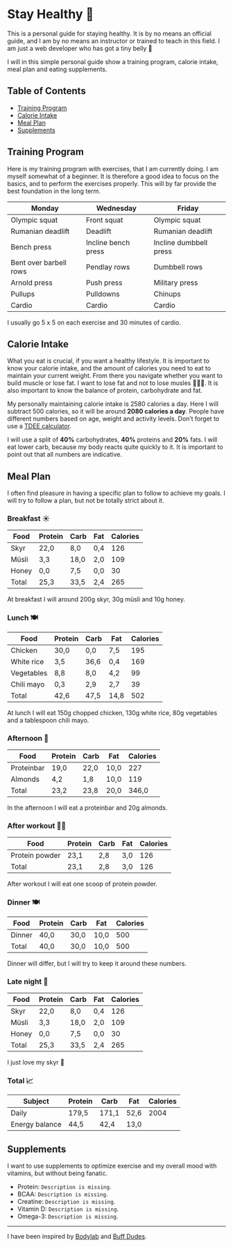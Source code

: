 # Stay Healthy 🍎

This is a personal guide for staying healthy. It is by no means an official guide, and I am by no means an instructor or trained to teach in this field. I am just a web developer who has got a tiny belly 🐷

I will in this simple personal guide show a training program, calorie intake, meal plan and eating supplements.

## Table of Contents

* [Training Program](#training-program)
* [Calorie Intake](#calorie-intake)
* [Meal Plan](#meal-plan)
* [Supplements](#supplements)

## Training Program

Here is my training program with exercises, that I am currently doing. I am myself somewhat of a beginner. It is therefore a good idea to focus on the basics, and to perform the exercises properly. This will by far provide the best foundation in the long term.

| Monday                 | Wednesday           | Friday                 |
|------------------------|---------------------|------------------------|
| Olympic squat          | Front squat         | Olympic squat          |
| Rumanian deadlift      | Deadlift            | Rumanian deadlift      |
| Bench press            | Incline bench press | Incline dumbbell press |
| Bent over barbell rows | Pendlay rows        | Dumbbell rows          |
| Arnold press           | Push press          | Military press         |
| Pullups                | Pulldowns           | Chinups                |
| Cardio                 | Cardio              | Cardio                 |

I usually go 5 x 5 on each exercise and 30 minutes of cardio.

## Calorie Intake

What you eat is crucial, if you want a healthy lifestyle. It is important to know your calorie intake, and the amount of calories you need to eat to maintain your current weight. From there you navigate whether you want to build muscle or lose fat. I want to lose fat and not to lose musles 💪🏻🐷. It is also important to know the balance of protein, carbohydrate and fat. 

My personally maintaining calorie intake is 2580 calories a day. Here I will subtract 500 calories, so it will be around **2080 calories a day**. People have different numbers based on age, weight and activity levels. Don’t forget to use a [TDEE calculator][tdee].

I will use a split of **40%** carbohydrates, **40%** proteins and **20%** fats. I will eat lower carb, because my body reacts quite quickly to it. It is important to point out that all numbers are indicative.

## Meal Plan

I often find pleasure in having a specific plan to follow to achieve my goals. I will try to follow a plan, but not be totally strict about it.

### Breakfast ☀️
| Food  | Protein | Carb | Fat | Calories |
|-------|---------|------|-----|----------|
| Skyr  | 22,0    | 8,0  | 0,4 | 126      |
| Müsli | 3,3     | 18,0 | 2,0 | 109      |
| Honey | 0,0     | 7,5  | 0,0 | 30       |
| Total | 25,3    | 33,5 | 2,4 | 265      |

At breakfast I will around 200g skyr, 30g müsli and 10g honey.

### Lunch 🍽
| Food       | Protein | Carb | Fat  | Calories |
|------------|---------|------|------|----------|
| Chicken    | 30,0    | 0,0  | 7,5  | 195      |
| White rice | 3,5     | 36,6 | 0,4  | 169      |
| Vegetables | 8,8     | 8,0  | 4,2  | 99       |
| Chili mayo | 0,3     | 2,9  | 2,7  | 39       |
| Total      | 42,6    | 47,5 | 14,8 | 502      |

At lunch I will eat 150g chopped chicken, 130g white rice, 80g vegetables and a tablespoon chili mayo.

### Afternoon 🍎
| Food       | Protein | Carb | Fat  | Calories |
|------------|---------|------|------|----------|
| Proteinbar | 19,0    | 22,0 | 10,0 | 227      |
| Almonds    | 4,2     | 1,8  | 10,0 | 119      |
| Total      | 23,2    | 23,8 | 20,0 | 346,0    |

In the afternoon I will eat a proteinbar and 20g almonds.

### After workout 💪🏻
| Food           | Protein | Carb | Fat | Calories |
|----------------|---------|------|-----|----------|
| Protein powder | 23,1    | 2,8  | 3,0 | 126      |
| Total          | 23,1    | 2,8  | 3,0 | 126      |

After workout I will eat one scoop of protein powder.

### Dinner 🍽
| Food   | Protein | Carb | Fat  | Calories |
|--------|---------|------|------|----------|
| Dinner | 40,0    | 30,0 | 10,0 | 500      |
| Total  | 40,0    | 30,0 | 10,0 | 500      |

Dinner will differ, but I will try to keep it around these numbers.

### Late night 🌙
| Food  | Protein | Carb | Fat | Calories |
|-------|---------|------|-----|----------|
| Skyr  | 22,0    | 8,0  | 0,4 | 126      |
| Müsli | 3,3     | 18,0 | 2,0 | 109      |
| Honey | 0,0     | 7,5  | 0,0 | 30       |
| Total | 25,3    | 33,5 | 2,4 | 265      |

I just love my skyr 😬

### Total 📈
| Subject        | Protein | Carb  | Fat  | Calories |
|----------------|---------|-------|------|----------|
| Daily          | 179,5   | 171,1 | 52,6 | 2004     |
| Energy balance | 44,5    | 42,4  | 13,0 |          |

## Supplements

I want to use supplements to optimize exercise and my overall mood with vitamins, but without being fanatic.
- Protein: `Description is missing`.
- BCAA: `Description is missing`.
- Creatine: `Description is missing`.
- Vitamin D: `Description is missing`.
- Omega-3: `Description is missing`.

---

I have been inspired by [Bodylab][bodylab] and [Buff Dudes][buffdudes].

 [bodylab]: https://www.bodylab.dk/
 [buffdudes]: https://www.buffdudes.us/	
 [tdee]: https://tdeecalculator.net/	
